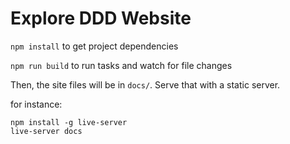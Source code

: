 # Explore DDD Website

`npm install` to get project dependencies

`npm run build` to run tasks and watch for file changes

Then, the site files will be in `docs/`. Serve that with a static server.

for instance:

```
npm install -g live-server
live-server docs
```
